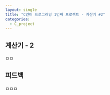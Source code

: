 ```yaml
---
layout: single
title: "C언어 프로그래밍 1번째 프로젝트 - 계산기 #2"
categories:
  - C_project
---
```


## 계산기 - 2
ㅁㅁ

## 피드백
ㅁㅁㅁ
